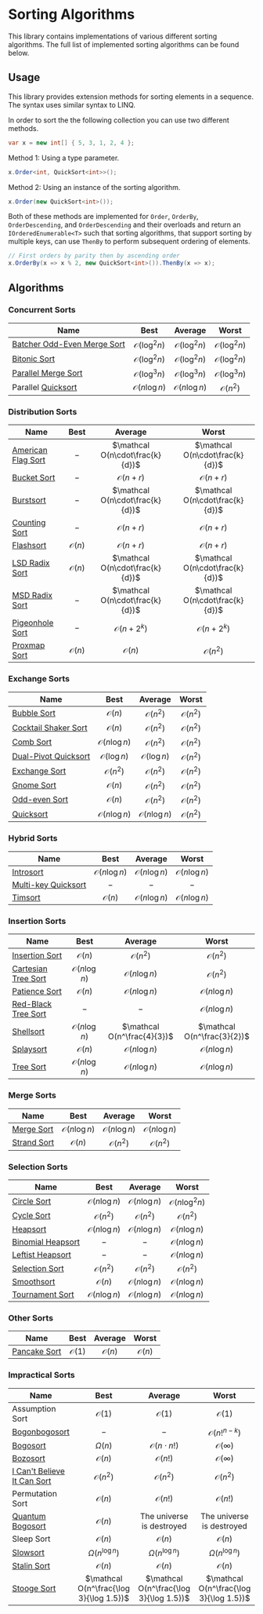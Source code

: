 # Sorting Algorithms
This library contains implementations of various different sorting algorithms.
The full list of implemented sorting algorithms can be found below.

## Usage
This library provides extension methods for sorting elements in a sequence. The syntax uses similar syntax to LINQ.

In order to sort the the following collection you can use two different methods.
```csharp
var x = new int[] { 5, 3, 1, 2, 4 };
```

Method 1: Using a type parameter.
```csharp
x.Order<int, QuickSort<int>>();
```

Method 2: Using an instance of the sorting algorithm.
```csharp
x.Order(new QuickSort<int>());
```

Both of these methods are implemented for `Order`, `OrderBy`, `OrderDescending`, and `OrderDescending` and their
overloads and return an `IOrderedEnumerable<T>` such that sorting algorithms, that support sorting by multiple keys,
can use `ThenBy` to perform subsequent ordering of elements.
```csharp
// First orders by parity then by ascending order
x.OrderBy(x => x % 2, new QuickSort<int>()).ThenBy(x => x);
```

## Algorithms
### Concurrent Sorts
| Name                                                                                             |          Best          |        Average         |         Worst          |
|--------------------------------------------------------------------------------------------------|:----------------------:|:----------------------:|:----------------------:|
| [Batcher Odd-Even Merge Sort](https://en.wikipedia.org/wiki/Batcher_odd%E2%80%93even_mergesort)  | $\mathcal O(\log^2 n)$ | $\mathcal O(\log^2 n)$ | $\mathcal O(\log^2 n)$ |
| [Bitonic Sort](https://en.wikipedia.org/wiki/Bitonic_sorter)                                     | $\mathcal O(\log^2 n)$ | $\mathcal O(\log^2 n)$ | $\mathcal O(\log^2 n)$ |
| [Parallel Merge Sort](https://en.wikipedia.org/wiki/Merge_sort#Merge_sort_with_parallel_merging) | $\mathcal O(\log^3 n)$ | $\mathcal O(\log^3 n)$ | $\mathcal O(\log^3 n)$ |
| Parallel [Quicksort](https://en.wikipedia.org/wiki/Quicksort)                                    | $\mathcal O(n\log n)$  | $\mathcal O(n\log n)$  |   $\mathcal O(n^2)$    |

### Distribution Sorts
| Name                                                                                           |      Best       |             Average             |              Worst              |
|------------------------------------------------------------------------------------------------|:---------------:|:-------------------------------:|:-------------------------------:|
| [American Flag Sort](https://en.wikipedia.org/wiki/American_flag_sort)                         |       $-$       | $\mathcal O(n\cdot\frac{k}{d})$ | $\mathcal O(n\cdot\frac{k}{d})$ |
| [Bucket Sort](https://en.wikipedia.org/wiki/Bucket_sort)                                       |       $-$       |       $\mathcal O(n + r)$       |       $\mathcal O(n + r)$       |
| [Burstsort](https://en.wikipedia.org/wiki/Burstsort)                                           |       $-$       | $\mathcal O(n\cdot\frac{k}{d})$ | $\mathcal O(n\cdot\frac{k}{d})$ |
| [Counting Sort](https://en.wikipedia.org/wiki/Counting_sort)                                   |       $-$       |       $\mathcal O(n + r)$       |       $\mathcal O(n + r)$       |
| [Flashsort](https://en.wikipedia.org/wiki/Flashsort)                                           | $\mathcal O(n)$ |       $\mathcal O(n + r)$       |       $\mathcal O(n + r)$       |
| [LSD Radix Sort](https://en.wikipedia.org/wiki/Radix_sort#Least_significant_digit_radix_sorts) | $\mathcal O(n)$ | $\mathcal O(n\cdot\frac{k}{d})$ | $\mathcal O(n\cdot\frac{k}{d})$ |
| [MSD Radix Sort](https://en.wikipedia.org/wiki/Radix_sort#Most_significant_digit_radix_sorts)  |       $-$       | $\mathcal O(n\cdot\frac{k}{d})$ | $\mathcal O(n\cdot\frac{k}{d})$ |
| [Pigeonhole Sort](https://en.wikipedia.org/wiki/Pigeonhole_sort)                               |       $-$       |      $\mathcal O(n + 2^k)$      |      $\mathcal O(n + 2^k)$      |
| [Proxmap Sort](https://en.wikipedia.org/wiki/Proxmap_sort)                                     | $\mathcal O(n)$ |         $\mathcal O(n)$         |        $\mathcal O(n^2)$        |

### Exchange Sorts
| Name                                                                           |         Best          |        Average        |       Worst       |
|--------------------------------------------------------------------------------|:---------------------:|:---------------------:|:-----------------:|
| [Bubble Sort](https://en.wikipedia.org/wiki/Bubble_sort)                       |    $\mathcal O(n)$    |   $\mathcal O(n^2)$   | $\mathcal O(n^2)$ |
| [Cocktail Shaker Sort](https://en.wikipedia.org/wiki/Cocktail_shaker_sort)     |    $\mathcal O(n)$    |   $\mathcal O(n^2)$   | $\mathcal O(n^2)$ |
| [Comb Sort](https://en.wikipedia.org/wiki/Comb_sort)                           | $\mathcal O(n\log n)$ |   $\mathcal O(n^2)$   | $\mathcal O(n^2)$ |
| [Dual-Pivot Quicksort](https://arxiv.org/abs/1503.08498)                       | $\mathcal O(\log n)$  | $\mathcal O(\log n)$  | $\mathcal O(n^2)$ |
| [Exchange Sort](https://en.wikipedia.org/wiki/Sorting_algorithm#Exchange_sort) |   $\mathcal O(n^2)$   |   $\mathcal O(n^2)$   | $\mathcal O(n^2)$ |
| [Gnome Sort](https://en.wikipedia.org/wiki/Gnome_sort)                         |    $\mathcal O(n)$    |   $\mathcal O(n^2)$   | $\mathcal O(n^2)$ |
| [Odd-even Sort](https://en.wikipedia.org/wiki/Odd%E2%80%93even_sort)           |    $\mathcal O(n)$    |   $\mathcal O(n^2)$   | $\mathcal O(n^2)$ |
| [Quicksort](https://en.wikipedia.org/wiki/Quicksort)                           | $\mathcal O(n\log n)$ | $\mathcal O(n\log n)$ | $\mathcal O(n^2)$ |

### Hybrid Sorts
| Name                                                                     |         Best          |        Average        |         Worst         |
|--------------------------------------------------------------------------|:---------------------:|:---------------------:|:---------------------:|
| [Introsort](https://en.wikipedia.org/wiki/Introsort)                     | $\mathcal O(n\log n)$ | $\mathcal O(n\log n)$ | $\mathcal O(n\log n)$ |
| [Multi-key Quicksort](https://en.wikipedia.org/wiki/Multi-key_quicksort) |          $-$          |          $-$          |          $-$          |
| [Timsort](https://en.wikipedia.org/wiki/Timsort)                         |    $\mathcal O(n)$    | $\mathcal O(n\log n)$ | $\mathcal O(n\log n)$ |

### Insertion Sorts
| Name                                                                           |         Best          |           Average           |            Worst            |
|--------------------------------------------------------------------------------|:---------------------:|:---------------------------:|:---------------------------:|
| [Insertion Sort](https://en.wikipedia.org/wiki/Insertion_sort)                 |    $\mathcal O(n)$    |      $\mathcal O(n^2)$      |      $\mathcal O(n^2)$      |
| [Cartesian Tree Sort](https://en.wikipedia.org/wiki/Cartesian_tree#In_sorting) | $\mathcal O(n\log n)$ |    $\mathcal O(n\log n)$    |      $\mathcal O(n^2)$      |
| [Patience Sort](https://en.wikipedia.org/wiki/Patience_sorting)                |    $\mathcal O(n)$    |    $\mathcal O(n\log n)$    |    $\mathcal O(n\log n)$    |
| [Red-Black Tree Sort](https://en.wikipedia.org/wiki/Red%E2%80%93black_tree)    |          $-$          |             $-$             |    $\mathcal O(n\log n)$    |
| [Shellsort](https://en.wikipedia.org/wiki/Shellsort)                           | $\mathcal O(n\log n)$ | $\mathcal O(n^\frac{4}{3})$ | $\mathcal O(n^\frac{3}{2})$ |
| [Splaysort](https://en.wikipedia.org/wiki/Splaysort)                           |    $\mathcal O(n)$    |    $\mathcal O(n\log n)$    |    $\mathcal O(n\log n)$    |
| [Tree Sort](https://en.wikipedia.org/wiki/Tree_sort)                           | $\mathcal O(n\log n)$ |    $\mathcal O(n\log n)$    |    $\mathcal O(n\log n)$    |

### Merge Sorts
| Name                                                     |         Best          |        Average        |         Worst         |
|----------------------------------------------------------|:---------------------:|:---------------------:|:---------------------:|
| [Merge Sort](https://en.wikipedia.org/wiki/Merge_sort)   | $\mathcal O(n\log n)$ | $\mathcal O(n\log n)$ | $\mathcal O(n\log n)$ |
| [Strand Sort](https://en.wikipedia.org/wiki/Strand_sort) |    $\mathcal O(n)$    |   $\mathcal O(n^2)$   |   $\mathcal O(n^2)$   |

### Selection Sorts
| Name                                                                   |         Best          |        Average        |          Worst          |
|------------------------------------------------------------------------|:---------------------:|:---------------------:|:-----------------------:|
| [Circle Sort](https://sourceforge.net/p/forth-4th/wiki/Circle%20sort/) | $\mathcal O(n\log n)$ | $\mathcal O(n\log n)$ | $\mathcal O(n\log^2 n)$ |
| [Cycle Sort](https://en.wikipedia.org/wiki/Cycle_sort)                 |   $\mathcal O(n^2)$   |   $\mathcal O(n^2)$   |    $\mathcal O(n^2)$    |
| [Heapsort](https://en.wikipedia.org/wiki/Heapsort)                     | $\mathcal O(n\log n)$ | $\mathcal O(n\log n)$ |  $\mathcal O(n\log n)$  |
| [Binomial Heapsort](https://en.wikipedia.org/wiki/Binomial_heap)       |          $-$          |          $-$          |  $\mathcal O(n\log n)$  |
| [Leftist Heapsort](https://en.wikipedia.org/wiki/Leftist_tree)         |          $-$          |          $-$          |  $\mathcal O(n\log n)$  |
| [Selection Sort](https://en.wikipedia.org/wiki/Selection_sort)         |   $\mathcal O(n^2)$   |   $\mathcal O(n^2)$   |    $\mathcal O(n^2)$    |
| [Smoothsort](https://en.wikipedia.org/wiki/Smoothsort)                 |    $\mathcal O(n)$    | $\mathcal O(n\log n)$ |  $\mathcal O(n\log n)$  |
| [Tournament Sort](https://en.wikipedia.org/wiki/Tournament_sort)       | $\mathcal O(n\log n)$ | $\mathcal O(n\log n)$ |  $\mathcal O(n\log n)$  |

### Other Sorts
| Name                                                          |      Best       |     Average     |      Worst      |
|---------------------------------------------------------------|:---------------:|:---------------:|:---------------:|
| [Pancake Sort](https://en.wikipedia.org/wiki/Pancake_sorting) | $\mathcal O(1)$ | $\mathcal O(n)$ | $\mathcal O(n)$ |

### Impractical Sorts
| Name                                                                          |                  Best                   |                 Average                 |                  Worst                  |
|-------------------------------------------------------------------------------|:---------------------------------------:|:---------------------------------------:|:---------------------------------------:|
| Assumption Sort                                                               |             $\mathcal O(1)$             |             $\mathcal O(1)$             |             $\mathcal O(1)$             |
| [Bogonbogosort](https://www.dangermouse.net/esoteric/bogobogosort.html)       |                   $-$                   |                   $-$                   |         $\mathcal O(n!^{n-k})$          |
| [Bogosort](https://en.wikipedia.org/wiki/Bogosort)                            |               $\Omega(n)$               |         $\mathcal O(n\cdot n!)$         |          $\mathcal O(\infty)$           |
| [Bozosort](https://en.wikipedia.org/wiki/Bogosort#Related_algorithms)         |             $\mathcal O(n)$             |            $\mathcal O(n!)$             |          $\mathcal O(\infty)$           |
| [I Can't Believe It Can Sort](https://arxiv.org/abs/2110.01111)               |            $\mathcal O(n^2)$            |            $\mathcal O(n^2)$            |            $\mathcal O(n^2)$            |
| Permutation Sort                                                              |             $\mathcal O(n)$             |            $\mathcal O(n!)$             |            $\mathcal O(n!)$             |
| [Quantum Bogosort](https://en.wikipedia.org/wiki/Bogosort#Related_algorithms) |             $\mathcal O(n)$             |        The universe is destroyed        |        The universe is destroyed        |
| Sleep Sort                                                                    |             $\mathcal O(n)$             |             $\mathcal O(n)$             |             $\mathcal O(n)$             |
| [Slowsort](https://en.wikipedia.org/wiki/Slowsort)                            |          $\Omega(n^{\log n})$           |          $\Omega(n^{\log n})$           |          $\Omega(n^{\log n})$           |
| [Stalin Sort](https://github.com/gustavo-depaula/stalin-sort)                 |             $\mathcal O(n)$             |             $\mathcal O(n)$             |             $\mathcal O(n)$             |
| [Stooge Sort](https://en.wikipedia.org/wiki/Stooge_sort)                      | $\mathcal O(n^\frac{\log 3}{\log 1.5})$ | $\mathcal O(n^\frac{\log 3}{\log 1.5})$ | $\mathcal O(n^\frac{\log 3}{\log 1.5})$ |
